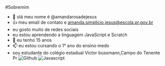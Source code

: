 #Sobremim
- 👋 olá meu nome é @amandarosadejesus
- 👍 meu email de contato e amanda.simplicio.jesus@escola.pr.gov.br
-  eu gosto muito de redes sociais
-  eu estou aprendendo a linguagem JavaScript e Scratch
- 💞️ eu tenho 15 anos
- 📫 eu estou cursando o 1° ano do ensino medo
- sou estudante do colégio estadual Victor bussmann,Campo do Tenente Pr
![Github](https://img.shields.io/badge/GitHub-100000?style=for-the-badge&logo=github&logoColor=white)
![Javascript](https://img.shields.io/badge/JavaScript-323330?style=for-the-badge&logo=javascript&logoColor=F7DF1E)
